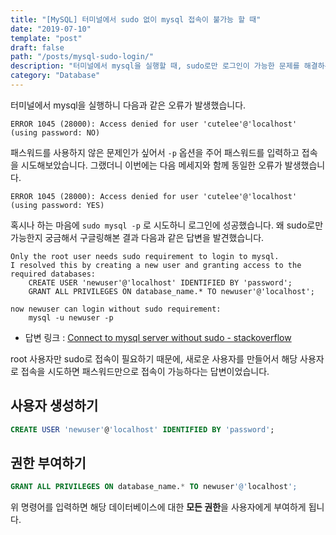```yaml
---
title: "[MySQL] 터미널에서 sudo 없이 mysql 접속이 불가능 할 때"
date: "2019-07-10"
template: "post"
draft: false
path: "/posts/mysql-sudo-login/"
description: "터미널에서 mysql을 실행할 때, sudo로만 로그인이 가능한 문제를 해결하는 방법에 대한 글입니다."
category: "Database"
---
```


터미널에서 mysql을 실행하니 다음과 같은 오류가 발생했습니다.

```
ERROR 1045 (28000): Access denied for user 'cutelee'@'localhost' (using password: NO)
```

패스워드를 사용하지 않은 문제인가 싶어서 `-p` 옵션을 주어 패스워드를 입력하고 접속을 시도해보았습니다. 그랬더니 이번에는 다음 메세지와 함께 동일한 오류가 발생했습니다.

```
ERROR 1045 (28000): Access denied for user 'cutelee'@'localhost' (using password: YES)
```

혹시나 하는 마음에 `sudo mysql -p` 로 시도하니 로그인에 성공했습니다. 왜 sudo로만 가능한지 궁금해서 구글링해본 결과 다음과 같은 답변을 발견했습니다.

```
Only the root user needs sudo requirement to login to mysql. 
I resolved this by creating a new user and granting access to the required databases:
	CREATE USER 'newuser'@'localhost' IDENTIFIED BY 'password';
	GRANT ALL PRIVILEGES ON database_name.* TO newuser'@'localhost';

now newuser can login without sudo requirement:
	mysql -u newuser -p
```
* 답변 링크 :  [Connect to mysql server without sudo - stackoverflow](https://stackoverflow.com/questions/37239970/connect-to-mysql-server-without-sudo)  

root 사용자만 sudo로 접속이 필요하기 때문에, 새로운 사용자를 만들어서 해당 사용자로 접속을 시도하면 패스워드만으로 접속이 가능하다는 답변이었습니다.

## 사용자 생성하기
```sql
CREATE USER 'newuser'@'localhost' IDENTIFIED BY 'password';
```

## 권한 부여하기
```sql
GRANT ALL PRIVILEGES ON database_name.* TO newuser'@'localhost';
```

위 명령어를 입력하면 해당 데이터베이스에 대한 **모든 권한**을 사용자에게 부여하게 됩니다.
